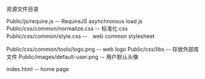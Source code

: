 资源文件目录





Public/js/require.js    --  RequireJS asynchronous load  js
Public/css/common/normalize.css  -- 标准化 css
Public/css/common/style.css    --　web common stylesheet

Public/css/common/tools/logo.png  --  web logo
Public/css/libs                 -- 存放外部库文件
Public/images/default-user.png  -- 用户默认头像


index.html              --  home page
